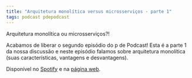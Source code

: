 ```yaml
---
title: "Arquitetura monolítica versus microsserviços - parte 1"
tags: podcast pdepodcast
---
```


Arquitetura monolítica ou microsserviços?!

Acabamos de liberar o segundo episódio do p de Podcast! Esta é a parte 1 da nossa discussão e neste episódio falamos sobre arquitetura monolítica (suas características, vantagens e desvantagens).

Disponível no [Spotify](https://open.spotify.com/show/1g20eCicNnqRoWlObOLZ3k) e na [página web](https://anchor.fm/pdepodcast).
